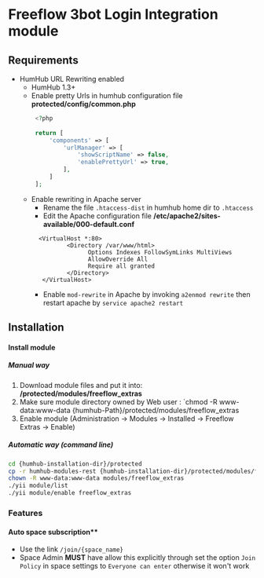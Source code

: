 # Freeflow 3bot Login Integration module 

## Requirements

- HumHub URL Rewriting enabled
    - HumHub 1.3+
    - Enable pretty Urls in humhub configuration file **protected/config/common.php**
       ```php
        <?php
    
        return [
            'components' => [
                'urlManager' => [
                    'showScriptName' => false,
                    'enablePrettyUrl' => true,
                ],
            ]
        ];
        ```
    - Enable rewriting in Apache server
        - Rename the file `.htaccess-dist` in humhub home dir to `.htaccess`
        - Edit the Apache configuration file **/etc/apache2/sites-available/000-default.conf** 
        ```editorconfig
          <VirtualHost *:80>
                  <Directory /var/www/html>
                        Options Indexes FollowSymLinks MultiViews
                        AllowOverride All
                        Require all granted
                  </Directory>
           </VirtualHost>
        ```
        - Enable `mod-rewrite` in Apache by invoking `a2enmod rewrite` then restart apache by `service apache2 restart` 
 
## Installation

#### Install module

##### Manual way
1. Download module files and put it into: **/protected/modules/freeflow_extras**
2. Make sure module directory owned by Web user : `chmod -R www-data:www-data {humhub-Path}/protected/modules/freeflow_extras
2. Enable module (Administration -> Modules -> Installed -> Freeflow Extras -> Enable)

##### Automatic way (command line)

```bash
cd {humhub-installation-dir}/protected
cp -r humhub-modules-rest {humhub-installation-dir}/protected/modules/freeflow_extras
chown -R www-data:www-data modules/freeflow_extras
./yii module/list
./yii module/enable freeflow_extras
```

### Features

#### Auto space subscription**
- Use the link  `/join/{space_name}`
- Space Admin **MUST** have allow this explicitly through set the option `Join Policy` in space settings to `Everyone can enter` otherwise it won't work


